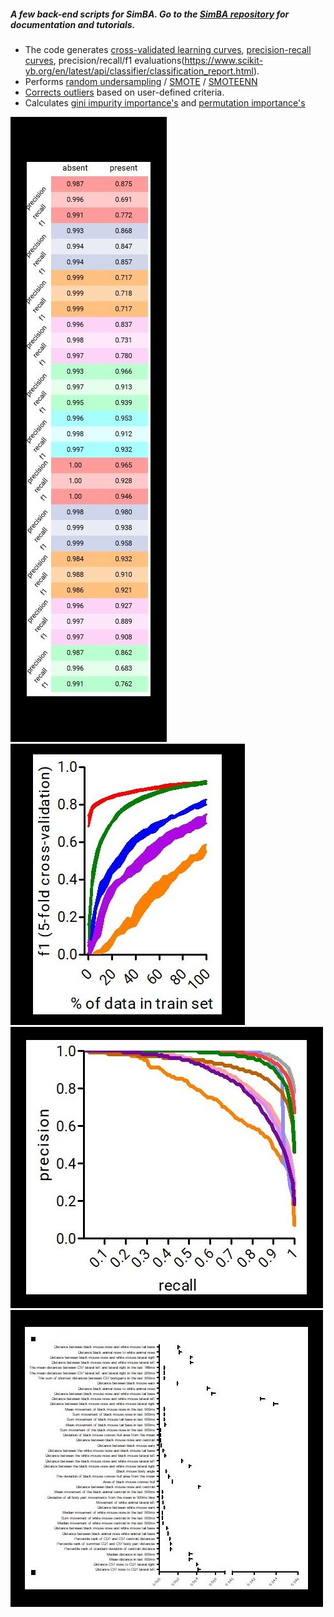 ##### A few back-end scripts for SimBA. Go to the [SimBA repository](https://github.com/sgoldenlab/simba) for documentation and tutorials. 
* The code generates [cross-validated learning curves](https://scikit-learn.org/stable/auto_examples/model_selection/plot_learning_curve.html), [precision-recall curves](https://scikit-learn.org/stable/modules/generated/sklearn.metrics.precision_recall_curve.html), precision/recall/f1 evaluations(https://www.scikit-yb.org/en/latest/api/classifier/classification_report.html).  
* Performs [random undersampling](https://imbalanced-learn.readthedocs.io/en/stable/generated/imblearn.under_sampling.RandomUnderSampler.html) / [SMOTE](https://imbalanced-learn.readthedocs.io/en/stable/generated/imblearn.over_sampling.SMOTE.html) / [SMOTEENN](https://imbalanced-learn.readthedocs.io/en/stable/generated/imblearn.combine.SMOTEENN.html)
* [Corrects outliers](https://github.com/sgoldenlab/simba/blob/master/misc/Outlier_settings.pdf) based on user-defined criteria. 
* Calculates [gini impurity importance's](https://scikit-learn.org/stable/auto_examples/ensemble/plot_forest_importances.html) and [permutation importance's](https://scikit-learn.org/stable/modules/permutation_importance.html)

![alt-text-1](images/Image1.jpg "Touchscreen operant box version 1") ![alt-text-1](images/Image2.jpg "Touchscreen operant box version 2")
![alt-text-1](images/Image3.jpg "Touchscreen operant box version 1") ![alt-text-1](images/Image4.jpg "Touchscreen operant box version 2")
